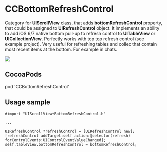 CCBottomRefreshControl
======================

Category for **UIScrollView** class, that adds **bottomRefreshControl** property, that could be assigned to **UIRefreshControl** object. It implements an ability to add iOS 6/7 native bottom pull-up to refresh control to **UITableView** or **UICollectionView**. Perfectly works with top top refresh control (see example project).
Very useful for refreshing tables and collec that contain most recent items at the bottom. For example in chats.



![](example.png)


CocoaPods
---------

pod 'CCBottomRefreshControl'


Usage sample
------------

    #import "UIScrollView+BottomRefreshControl.h"

    ...

    UIRefreshControl *refreshControl = [UIRefreshControl new];
    [refreshControl addTarget:self action:@selector(refresh) forControlEvents:UIControlEventValueChanged];
    self.tableView.bottomRefreshControl = bottomRefreshControl;
